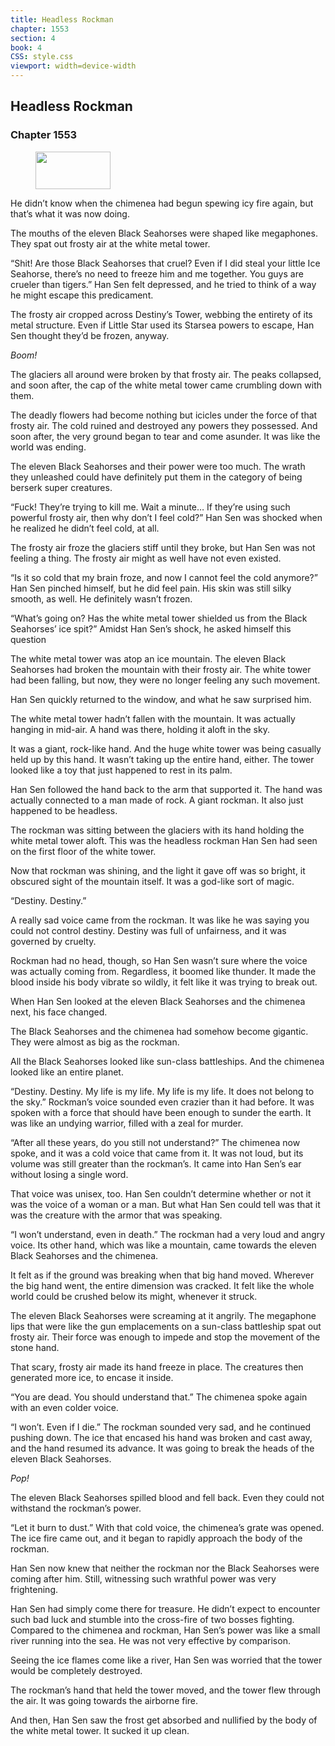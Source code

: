 ```yaml
---
title: Headless Rockman
chapter: 1553
section: 4
book: 4
CSS: style.css
viewport: width=device-width
---
```


## Headless Rockman

### Chapter 1553

<figure>
	<img src="../Images/gem.gif" alt="" id="gem" width="120" height="60" />
</figure>

He didn’t know when the chimenea had begun spewing icy fire again, but that’s what it was now doing.

The mouths of the eleven Black Seahorses were shaped like megaphones. They spat out frosty air at the white metal tower.

“Shit! Are those Black Seahorses that cruel? Even if I did steal your little Ice Seahorse, there’s no need to freeze him and me together. You guys are crueler than tigers.” Han Sen felt depressed, and he tried to think of a way he might escape this predicament.

The frosty air cropped across Destiny’s Tower, webbing the entirety of its metal structure. Even if Little Star used its Starsea powers to escape, Han Sen thought they’d be frozen, anyway.

*Boom!*

The glaciers all around were broken by that frosty air. The peaks collapsed, and soon after, the cap of the white metal tower came crumbling down with them.

The deadly flowers had become nothing but icicles under the force of that frosty air. The cold ruined and destroyed any powers they possessed. And soon after, the very ground began to tear and come asunder. It was like the world was ending.

The eleven Black Seahorses and their power were too much. The wrath they unleashed could have definitely put them in the category of being berserk super creatures.

“Fuck! They’re trying to kill me. Wait a minute… If they’re using such powerful frosty air, then why don’t I feel cold?” Han Sen was shocked when he realized he didn’t feel cold, at all.

The frosty air froze the glaciers stiff until they broke, but Han Sen was not feeling a thing. The frosty air might as well have not even existed.

“Is it so cold that my brain froze, and now I cannot feel the cold anymore?” Han Sen pinched himself, but he did feel pain. His skin was still silky smooth, as well. He definitely wasn’t frozen.

“What’s going on? Has the white metal tower shielded us from the Black Seahorses’ ice spit?” Amidst Han Sen’s shock, he asked himself this question

The white metal tower was atop an ice mountain. The eleven Black Seahorses had broken the mountain with their frosty air. The white tower had been falling, but now, they were no longer feeling any such movement.

Han Sen quickly returned to the window, and what he saw surprised him.

The white metal tower hadn’t fallen with the mountain. It was actually hanging in mid-air. A hand was there, holding it aloft in the sky.

It was a giant, rock-like hand. And the huge white tower was being casually held up by this hand. It wasn’t taking up the entire hand, either. The tower looked like a toy that just happened to rest in its palm.

Han Sen followed the hand back to the arm that supported it. The hand was actually connected to a man made of rock. A giant rockman. It also just happened to be headless.

The rockman was sitting between the glaciers with its hand holding the white metal tower aloft. This was the headless rockman Han Sen had seen on the first floor of the white tower.

Now that rockman was shining, and the light it gave off was so bright, it obscured sight of the mountain itself. It was a god-like sort of magic.

“Destiny. Destiny.”

A really sad voice came from the rockman. It was like he was saying you could not control destiny. Destiny was full of unfairness, and it was governed by cruelty.

Rockman had no head, though, so Han Sen wasn’t sure where the voice was actually coming from. Regardless, it boomed like thunder. It made the blood inside his body vibrate so wildly, it felt like it was trying to break out.

When Han Sen looked at the eleven Black Seahorses and the chimenea next, his face changed.

The Black Seahorses and the chimenea had somehow become gigantic. They were almost as big as the rockman.

All the Black Seahorses looked like sun-class battleships. And the chimenea looked like an entire planet.

“Destiny. Destiny. My life is my life. My life is my life. It does not belong to the sky.” Rockman’s voice sounded even crazier than it had before. It was spoken with a force that should have been enough to sunder the earth. It was like an undying warrior, filled with a zeal for murder.

“After all these years, do you still not understand?” The chimenea now spoke, and it was a cold voice that came from it. It was not loud, but its volume was still greater than the rockman’s. It came into Han Sen’s ear without losing a single word.

That voice was unisex, too. Han Sen couldn’t determine whether or not it was the voice of a woman or a man. But what Han Sen could tell was that it was the creature with the armor that was speaking.

“I won’t understand, even in death.” The rockman had a very loud and angry voice. Its other hand, which was like a mountain, came towards the eleven Black Seahorses and the chimenea.

It felt as if the ground was breaking when that big hand moved. Wherever the big hand went, the entire dimension was cracked. It felt like the whole world could be crushed below its might, whenever it struck.

The eleven Black Seahorses were screaming at it angrily. The megaphone lips that were like the gun emplacements on a sun-class battleship spat out frosty air. Their force was enough to impede and stop the movement of the stone hand.

That scary, frosty air made its hand freeze in place. The creatures then generated more ice, to encase it inside.

“You are dead. You should understand that.” The chimenea spoke again with an even colder voice.

“I won’t. Even if I die.” The rockman sounded very sad, and he continued pushing down. The ice that encased his hand was broken and cast away, and the hand resumed its advance. It was going to break the heads of the eleven Black Seahorses.

*Pop!*

The eleven Black Seahorses spilled blood and fell back. Even they could not withstand the rockman’s power.

“Let it burn to dust.” With that cold voice, the chimenea’s grate was opened. The ice fire came out, and it began to rapidly approach the body of the rockman.

Han Sen now knew that neither the rockman nor the Black Seahorses were coming after him. Still, witnessing such wrathful power was very frightening.

Han Sen had simply come there for treasure. He didn’t expect to encounter such bad luck and stumble into the cross-fire of two bosses fighting. Compared to the chimenea and rockman, Han Sen’s power was like a small river running into the sea. He was not very effective by comparison.

Seeing the ice flames come like a river, Han Sen was worried that the tower would be completely destroyed.

The rockman’s hand that held the tower moved, and the tower flew through the air. It was going towards the airborne fire.

And then, Han Sen saw the frost get absorbed and nullified by the body of the white metal tower. It sucked it up clean.